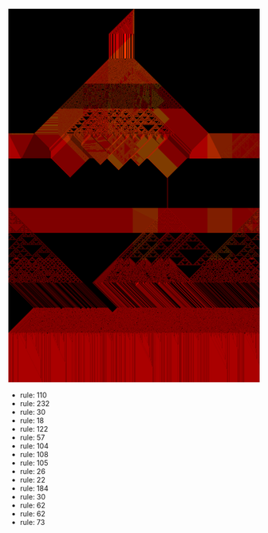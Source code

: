 ![photo](./output.png) 
 * rule: 110
* rule: 232
* rule: 30
* rule: 18
* rule: 122
* rule: 57
* rule: 104
* rule: 108
* rule: 105
* rule: 26
* rule: 22
* rule: 184
* rule: 30
* rule: 62
* rule: 62
* rule: 73
